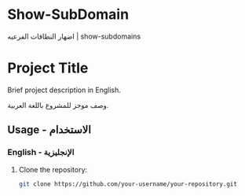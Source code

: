 # Show-SubDomain
اضهار النطاقات الفرعيه | show-subdomains
# Project Title

Brief project description in English.

وصف موجز للمشروع باللغة العربية.

## Usage - الاستخدام

### English - الإنجليزية

1. Clone the repository:
   ```bash
   git clone https://github.com/your-username/your-repository.git
